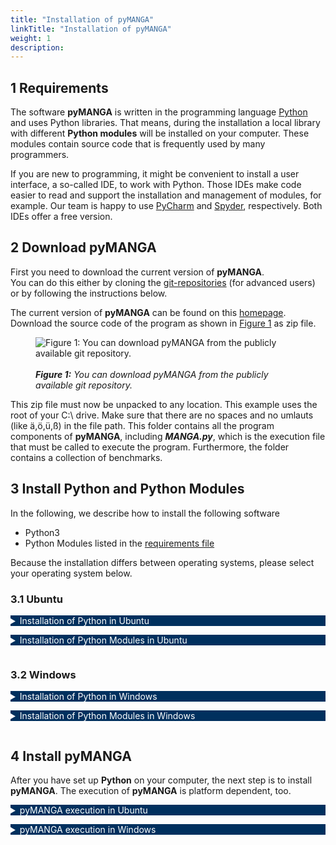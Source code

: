 ```yaml
---
title: "Installation of pyMANGA"
linkTitle: "Installation of pyMANGA"
weight: 1
description: 
---
```


<style type="text/css">
    details summary {color: white; background: #00305E; margin-bottom: 1em;}
    @media(min-width: 992px){
      details{width: 80%}
    }
</style>

## 1 Requirements 

The software **pyMANGA** is written in the programming language [Python](https://www.python.org/) and uses Python libraries. 
That means, during the installation a local library with different **Python modules** will be installed on your computer.
These modules contain source code that is frequently used by many programmers.

If you are new to programming, it might be convenient to install a user interface, a so-called IDE, to work with Python. 
Those IDEs make code easier to read and support the installation and management of modules, for example.
Our team is happy to use [PyCharm](https://www.jetbrains.com/pycharm/) and [Spyder](https://www.spyder-ide.org/), respectively.
Both IDEs offer a free version.

## 2 Download pyMANGA 

First you need to download the current version of **pyMANGA**.  
You can do this either by cloning the [git-repositories](https://github.com/pymanga/pyMANGA/ "https://github.com/pymanga/pyMANGA/") (for advanced users) or by following the instructions below.  

The current version of **pyMANGA** can be found on this [homepage](https://github.com/pymanga/pyMANGA/ "https://github.com/pymanga/pyMANGA/").
Download the source code of the program as shown in <a href="/docs/getting_started/installation/#Figure_1">Figure 1</a> as zip file.

<figure class="alert">
     <img id="Figure_1" src="/pictures/getting_started/installation_of_pymanga/download_pymanga_ubuntu.png" title="Figure 1: You can download pyMANGA from the publicly available git repository.">
	 <figcaption>
     	<i><br><strong>Figure 1:</strong> You can download pyMANGA from the publicly available git repository.</i>
     </figcaption>
</figure>

This zip file must now be unpacked to any location. This example uses the root of your C:\ drive.
Make sure that there are no spaces and no umlauts (like ä,ö,ü,ß) in the file path.
This folder contains all the program components of **pyMANGA**, including ***MANGA.py***, which is the execution file that must be called to execute the program.
Furthermore, the folder contains a collection of benchmarks.

## 3 Install Python and Python Modules

In the following, we describe how to install the following software

- Python3
- Python Modules listed in the [requirements file](https://github.com/pymanga/pyMANGA/blob/master/requirements.txt)

Because the installation differs between operating systems, please select your operating system below.

### 3.1 Ubuntu

<details>
<summary>Installation of Python in Ubuntu</summary>

**Ubuntu 18.04** includes a first installation of (**Python 2** and) **Python 3** by default.
In order to check which version is currently on the computer, after opening a new terminal window with the key combination **"CTRL + Alt + T "**, a version query can be started with the command:

	python3 -V 

It is recommended to update the package directory of the operating system first.
To update the current version, you can use the commands 

	sudo apt update
 
and 

	sudo apt -y upgrade 

to update the whole system - and thus the **Python 3** package.
The updated version can be checked again via the command

	python3 -V

If unexpected problems occur, you can use the command

	sudo apt-get install python3

to (re)install the package.

</details>



<details>
<summary >Installation of Python Modules in Ubuntu <a name="Installation_Ubuntu"></a></summary>

In order to run **pyMANGA**, you may need to install modules that are not yet in the **Python** library but are required by pyMANGA.
Since **Python** also plays an important role in the **Ubuntu** operating system, the pre-installed library is very extensive.
Therefore, it is recommended to install the program first and to install any missing modules after the first execution of the program - **pyMANGA** will tell you which modules are needed.

If **pyMANGA** cannot yet be executed due to missing modules in the local Python library - as mentioned at the beginning - one of the missing packages is displayed in an error message.
For the installation of **Python modules**, **pip** ("Pip installs Python") is suitable.
By opening a terminal window (key combination **Ctrl + Alt + T**) and entering the command

	sudo apt-get install python3-pip

pip can be installed.

To add a **Python module** to the library with **pip** the following command must be entered into a terminal:

	pip3 install name_of_the_module

The modules needed to run **pyMANGA** are listed in the [requirements file](https://github.com/pymanga/pyMANGA/blob/master/requirements.txt). Please download the requirements file by clicking the three dots on the right hand side of the github page and select "Download".
To install all modules listed in the requirements file, you can use the following command. Don't forget to adjust the file to the requirements file according to your download location (e.g. ) 

	pip3 install -r requirements.txt

After all missing modules are installed, restart **pyMANGA**.
If all modules are installed successfully, you should get the following output:


	Traceback (most recent call last):
	  File "MANGA.py", line 26, in main
	    prj = XMLtoProject(xml_project_file=project_file)
	UnboundLocalError: local variable 'project_file' referenced before assignment
	
	During handling of the above exception, another exception occurred:
	
	Traceback (most recent call last):
	  File "MANGA.py", line 38, in <module>
	    main(sys.argv[1:])
	  File "MANGA.py", line 28, in main
	    raise UnboundLocalError('Wrong usage of pyMANGA. Type "python' +
	UnboundLocalError: Wrong usage of pyMANGA. Type "python MANGA.py -h" for additional help.


Even if you get this error message first, it means that **pyMANGA** is installed and works correctly.
The calculation of a first example setup is explained in the section  <a href="/docs/getting_started/first_applications_of_pymanga/">First Applications of **pyMANGA**</a> of this short tutorial.

</details>

### 3.2 Windows

<details>
<summary>Installation of Python in Windows</summary>

To run **pyMANGA**, you must first obtain an **interpreter** for the **Python** programming language.
An example would be **python<sup>T</sup><sup>M</sup>**.
To do this, open your browser and go to [python.org](https://www.python.org/).
In the drop-down menu under ***Download*** you will find the current release version for your operating system of **Python** (this manual describes the procedure for Windows, see <a href="/docs/getting_started/installation/#Figure_2">Figure 2</a>).

<figure class="alert">
     <img id="Figure_2" src="/pictures/getting_started/installation_of_pymanga/download_python_windows_1.jpg" title="Figure 2: Select the python version suitable for Windows on python.org.">
	 <figcaption>
     	<i><br><strong>Figure 2:</strong> Select the python version suitable for Windows on python.org.</i>
     </figcaption>
</figure>

<figure class="alert">
     <img id="Figure_3" src="/pictures/getting_started/installation_of_pymanga/download_python_windows_2.jpg" title="Figure 3: Select Python version 3.7.x from the list of available releases.">
	 <figcaption>
     	<i><br><strong>Figure 3:</strong> Select Python version 3.7.x from the list of available releases.</i>
     </figcaption>
</figure>

Execute the downloaded file (***python-3.7.7-amd64.exe***) like a normal Windows exe and install it on your computer (see <a href="/docs/getting_started/installation/#Figure_4">Figure 4</a>). 

<figure class="alert">
     <img id="Figure_4" src="/pictures/getting_started/installation_of_pymanga/installation_python_windows.jpg" title="Figure 4: Run the downloaded file and install python by following the instructions.">
	 <figcaption>
     	<i><br><strong>Figure 4:</strong> Run the downloaded file and install python by following the instructions.</i>
     </figcaption>
</figure>

This completes the **Python** installation. 
<!-- To start **pyMANGA** some additional preparations have to be made. Go to the subdirectory Preparation and select the appropriate file before your operating system. -->

</details>

<details>
<summary >Installation of Python Modules in Windows <a name="Installation_Ubuntu"></a></summary>

To install python modules, we use the **"Command Prompt"**.
You can easily find it by typing **"Command Prompt"** in the windows search window and opening it with a **mouse click**.
Since pyMANGA is a command line program, everything happens in the command prompt (see <a href="/docs/getting_started/installation/#Figure_5">Figure 5</a>).

<figure class="alert">
     <img id="Figure_5" src="/pictures/getting_started/installation_of_pymanga/open_command_prompt.jpg" title="Figure 5: Start the command prompt">
	 <figcaption>
     	<i><br><strong>Figure 5:</strong> Start the command prompt.</i>
     </figcaption>
</figure>

Now, we install all python modules that are needed to run pyMANGA. As a reminder, the [requirement file](https://github.com/pymanga/pyMANGA/blob/master/requirements.txt) lists all modules that we need to install and is included in the pyMANGA folder you downloaded earlier (<a href="/docs/getting_started/installation/#2-download-pymanga">Download pyMANGA</a>). 
In the command prompt navigate to your pyMANGA folder by using the `cd` command. If you saved the file to the root of your C:\ drive you can use the following command to navigate to the folder:  

	cd C:\pyMANGA

Pip lets us install all modules that are listed in the requirement file with one line of code. This might take a couple minutes. Type or copy the following code into the **command prompt** to start the installation (see <a href="/docs/getting_started/installation/#Figure_6">Figure 6</a>).  

	py -3.7 -m pip install -r requirements.txt

<figure class="alert">
     <img id="Figure_6" src="/pictures/getting_started/installation_of_pymanga/install_packages_windows.png" title="Figure 6: Install the needed python packages using the command prompt.">
	 <figcaption>
     	<i><br><strong>Figure 6:</strong> Install the needed python packages using the command prompt.</i>
     </figcaption>
</figure>

Note: If the prompt says that ***pip*** is not up-to-date, you can use `upgrade pip` to update it.
However, this is not mandatory.

Now the preparations for using the **compiler** are finished.

<details>
<summary>Further explanations</summary>

- `cd` is short for **change directories** and is used to navigate to a specific folder.  
- `py` means you are calling **Python**. Where `-3.7` is the version you are using.
- `-m` means you are calling a module, in this case `pip`, which is used to `install` other **modules**.
- The `-r` flag tells `pip` to read the **requirements** file and install all modules listed in it.
  
</details>

</details>

## 4 Install pyMANGA

After you have set up **Python** on your computer, the next step is to install **pyMANGA**.
The execution of **pyMANGA** is platform dependent, too.

<details>
<summary >pyMANGA execution in Ubuntu <a name="Installation_Ubuntu"></a></summary>

Open a terminal window with the key combination **Ctrl + Alt + T** and navigate to the main level of the program.
Alternatively, you can also choose the graphical way by navigating to the location via Files.
There you can open the console by right-clicking and in the menu that opens, you have to use the field "Open in Terminal" to open a terminal window, where you are already in the main level of the program.

By typing 

	python3 MANGA.py

the program will be started.

</details>


<details>
<summary>pyMANGA execution in Windows</summary>

To execute pyMANGA, open the command prompt again. If you are unsure how to open and use the command prompt, please refer to the instructions in the section [Installation of Python Modules in Windows](###Windows). If you closed the command prompt make sure to navigate to the pyMANGA folder again (e.g. `cd C:\pyMANGA`).  
Now we can run pyMANGA and check the **help** by typing the following command:

	py MANGA.py -h

Again, `py` means Python is called, `MANGA.py` represents the file to be called, and the `-h` flag calls the help.

Note: To find your file path, **right-click** on the ***pyMANGA*** **folder** and go to **Properties**.
Here you will find the information about the location of the folder to which you have to add a \ to the **name** of the **folder**

</details>